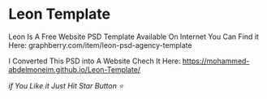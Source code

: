 # Leon Template
Leon Is A Free Website PSD Template Available On Internet You Can Find it Here: graphberry.com/item/leon-psd-agency-template

I Converted This PSD into A Website Chech It Here: https://mohammed-abdelmoneim.github.io/Leon-Template/

*if You Like it Just Hit Star Button ⭐*
